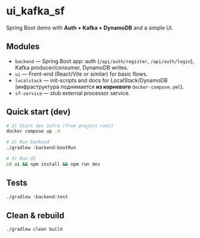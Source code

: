 # ui_kafka_sf

Spring Boot demo with **Auth + Kafka + DynamoDB** and a simple UI.

## Modules
- `backend` — Spring Boot app: auth (`/api/auth/register`, `/api/auth/login`), Kafka producer/consumer, DynamoDB writes.
- `ui` — Front-end (React/Vite or similar) for basic flows.
- `localstack` — init-scripts and docs for LocalStack/DynamoDB (инфраструктура поднимается **из корневого** `docker-compose.yml`).
- `sf-service` — stub external processor service.

## Quick start (dev)
```bash
# 1) Start dev infra (from project root)
docker compose up -d

# 2) Run backend
./gradlew :backend:bootRun

# 3) Run UI
cd ui && npm install && npm run dev
```

## Tests
```bash
./gradlew :backend:test
```

## Clean & rebuild
```bash
./gradlew clean build
```
